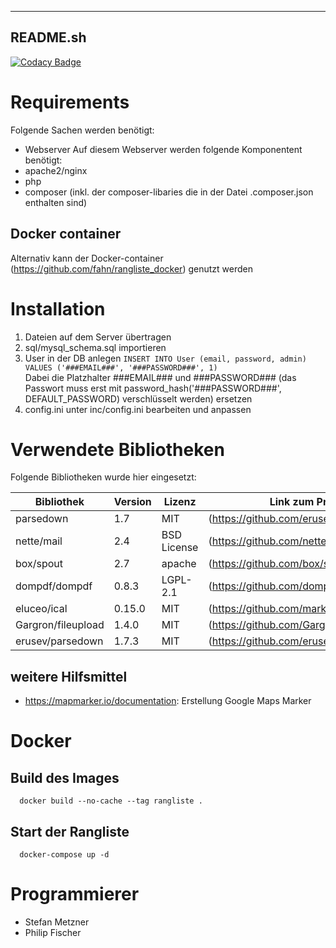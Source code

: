 ---------
README.sh
---------

[![Codacy Badge](https://api.codacy.com/project/badge/Grade/fc23a5e452e745aab296a6bf9eda2bd0)](https://www.codacy.com?utm_source=github.com&amp;utm_medium=referral&amp;utm_content=fahn/intranet&amp;utm_campaign=Badge_Grade)

# Requirements
Folgende Sachen werden benötigt:
- Webserver
Auf diesem Webserver werden folgende Komponentent benötigt:
- apache2/nginx
- php
- composer (inkl. der composer-libaries die in der Datei .composer.json enthalten sind)

## Docker container
Alternativ kann der Docker-container (https://github.com/fahn/rangliste_docker) genutzt werden

# Installation
1. Dateien auf dem Server übertragen
2. sql/mysql_schema.sql importieren
3. User in der DB anlegen ``` INSERT INTO User (email, password, admin) VALUES ('###EMAIL###', '###PASSWORD###', 1) ```  
   Dabei die Platzhalter ###EMAIL### und ###PASSWORD### (das Passwort muss erst mit password_hash('###PASSWORD###', DEFAULT_PASSWORD) verschlüsselt werden) ersetzen
4. config.ini unter inc/config.ini bearbeiten und anpassen

# Verwendete Bibliotheken  
Folgende Bibliotheken wurde hier eingesetzt:  

| Bibliothek         | Version | Lizenz      | Link zum Projekt                          |
|--------------------|---------|-------------|-------------------------------------------|
| parsedown          | 1.7     | MIT         | (https://github.com/erusev/parsedown)     |
| nette/mail         | 2.4     | BSD License | (https://github.com/nette/mail)           |
| box/spout          | 2.7     | apache      | (https://github.com/box/spout             |
| dompdf/dompdf      | 0.8.3   | LGPL-2.1    | (https://github.com/dompdf/dompdf)        |
| eluceo/ical        | 0.15.0  | MIT         | (https://github.com/markuspoerschke/iCal) |
| Gargron/fileupload | 1.4.0   | MIT         | (https://github.com/Gargron/fileupload)   |
| erusev/parsedown   | 1.7.3   | MIT         | (https://github.com/erusev/parsedown)     |


## weitere Hilfsmittel
- https://mapmarker.io/documentation: Erstellung Google Maps Marker

# Docker
## Build des Images
```
  docker build --no-cache --tag rangliste .
```

## Start der Rangliste
```
  docker-compose up -d
```

# Programmierer
- Stefan Metzner
- Philip Fischer
